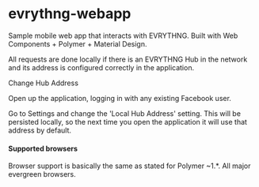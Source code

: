 # evrythng-webapp

Sample mobile web app that interacts with EVRYTHNG. Built with Web Components + Polymer + Material Design.

All requests are done locally if there is an EVRYTHNG Hub in the network and its address is configured correctly in the application.

Change Hub Address

Open up the application, logging in with any existing Facebook user.

Go to Settings and change the 'Local Hub Address' setting. This will be persisted locally, so the next time you open the application it will use that address by default.

#### Supported browsers

Browser support is basically the same as stated for Polymer ~1.*. All major evergreen browsers.